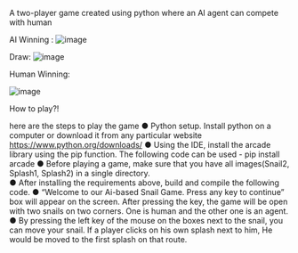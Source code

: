 A two-player game created using python where an AI agent can compete with human

AI Winning :
![image](https://github.com/nazmul609/CSE-4110--ai_snail_game/assets/69470912/38e3b7d2-2f11-4f33-85a5-b78717a11066)

Draw:
![image](https://github.com/nazmul609/CSE-4110--ai_snail_game/assets/69470912/0c74f605-4a61-4623-95eb-017e468aa803)

Human Winning:

![image](https://github.com/nazmul609/CSE-4110--ai_snail_game/assets/69470912/34fc5e2d-af8c-4769-86b7-7e61a44dbd9f)


How to play?!

here are the steps to play the game
●	Python setup. Install python on a computer or download it from any particular website https://www.python.org/downloads/
●	 Using the IDE, install the arcade library using the pip function. The following code can be used - pip install arcade
●	Before playing a game, make sure that you have all images(Snail2, Splash1, Splash2) in a single directory.   
●	After installing the requirements above, build and compile the following code.
●	“Welcome to our Ai-based Snail Game. Press any key to continue” box will appear on the screen. After pressing the key, the game will be open with two snails on two corners. One is human and the other one is an agent.
●	By pressing the left key of the mouse on the boxes next to the snail, you can move your snail. If a player clicks on his own splash next to him, He would be moved to the first splash on that route.


